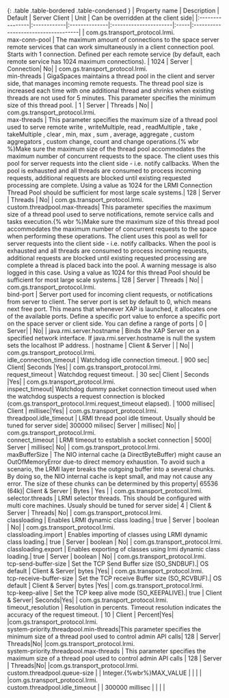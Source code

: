 

 {: .table .table-bordered .table-condensed }
 | Property name | Description | Default   | Server Client  | Unit | Can be overridden at the client side|
 |:----------------|:------------|:--------------|:----------------------|:-----|:------------------------------------|
 | com.gs.transport_protocol.lrmi.<br>max-conn-pool | The maximum amount of connections to the space server remote services that can work simultaneously in a client connection pool. Starts with 1 connection. Defined per each remote service (by default, each remote service has 1024 maximum connections). | 1024 | Server | Connection| No|
 | com.gs.transport_protocol.lrmi.<br>min-threads | GigaSpaces maintains a thread pool in the client and server side, that manages incoming remote requests. The thread pool size is increased each time with one additional thread and shrinks when existing threads are not used for 5 minutes. This parameter specifies the minimum size of this thread pool. | 1 | Server | Threads | No|
 | com.gs.transport_protocol.lrmi.<br>max-threads | This parameter specifies the maximum size of a thread pool used to serve remote write , writeMultiple, read , readMultiple , take , takeMultiple , clear , min, max , sum , average,  aggregate , custom aggregators , custom change, count and change operations.{% wbr %}Make sure the maximum size of the thread pool accommodates the maximum number of concurrent requests to the space. The client uses this pool for server requests into the client side - i.e. notify callbacks. When the pool is exhausted and all threads are consumed to process incoming requests, additional requests are blocked until existing requested processing are complete. Using a value as 1024 for the LRMI Connection Thread Pool should be sufficient for most large scale systems.| 128 | Server | Threads | No|
 | com.gs.transport_protocol.lrmi.<br>custom.threadpool.max-threads| This parameter specifies the maximum size of a thread pool used to serve notifications, remote service calls and tasks execution.{% wbr %}Make sure the maximum size of this thread pool accommodates the maximum number of concurrent requests to the space when performing these operations. The client uses this pool as well for server requests into the client side - i.e. notify callbacks. When the pool is exhausted and all threads are consumed to process incoming requests, additional requests are blocked until existing requested processing are complete a thread is placed back into the pool. A warning message is also logged in this case. Using a value as 1024 for this thread Pool should be sufficient for most large scale systems.| 128 | Server | Threads | No|
 | com.gs.transport_protocol.lrmi.<br>bind-port | Server port used for incoming client requests, or notifications from server to client. The server port is set by default to 0, which means next free port. This means that whenever XAP is launched, it allocates one of the available ports. Define a specific port value to enforce a specific port on the space server or client side. You can define a range of ports  | 0 | Server| | No|
 | java.rmi.server.hostname | Binds the XAP Server on a specified network interface. If java.rmi.server.hostname is null the system sets the localhost IP address. | hostname | Client & Server | | No|
 | com.gs.transport_protocol.lrmi.<br>idle_connection_timeout | Watchdog idle connection timeout. | 900 sec| Client| Seconds |Yes|
 | com.gs.transport_protocol.lrmi.<br>request_timeout | Watchdog request timeout. | 30 sec| Client | Seconds |Yes|
 | com.gs.transport_protocol.lrmi.<br>inspect_timeout| Watchdog dummy packet connection timeout used when the watchdog suspects a request connection is blocked (com.gs.transport_protocol.lrmi.request_timeout elapsed). | 1000 millisec| Client | millisec|Yes|
 | com.gs.transport_protocol.lrmi.<br>threadpool.idle_timeout | LRMI thread pool idle timeout. Usually should be tuned for server side| 300000 milisec| Server | millisec| No|
 | com.gs.transport_protocol.lrmi.<br>connect_timeout | LRMI timeout to establish a socket connection | 5000| Server | millisec| No|
 | com.gs.transport_protocol.lrmi.<br>maxBufferSize | The NIO internal cache (a DirectByteBuffer) might cause an OutOfMemoryError due-to direct memory exhaustion. To avoid such a scenario, the LRMI layer breaks the outgoing buffer into a several chunks. By doing so, the NIO internal cache is kept small, and may not cause any error. The size of these chunks can be determined by this property| 65536 (64k)| Client & Server | Bytes | Yes |
 | com.gs.transport_protocol.lrmi.<br>selector.threads | LRMI selector threads. This should be configured with multi core machines. Usualy should be tuned for server side| 4 | Client & Server | Threads| No|
 | com.gs.transport_protocol.lrmi.<br>classloading | Enables LRMI dynamic class loading.| true | Server | boolean  | No|
 | com.gs.transport_protocol.lrmi.<br>classloading.import | Enables importing of classes using LRMI dynamic class loading.| true | Server | boolean  | No|
 | com.gs.transport_protocol.lrmi.<br>classloading.export | Enables exporting of classes using lrmi dynamic class loading.| true | Server | boolean  | No|
 | com.gs.transport_protocol.lrmi.<br>tcp-send-buffer-size | Set the TCP Send Buffer size (SO_SNDBUF).| OS default | Client & Server| bytes |Yes|
 | com.gs.transport_protocol.lrmi.<br>tcp-receive-buffer-size | Set the TCP receive Buffer size (SO_RCVBUF).| OS default | Client & Server| bytes |Yes|
 | com.gs.transport_protocol.lrmi.<br>tcp-keep-alive | Set the TCP keep alive mode (SO_KEEPALIVE).| true | Client & Server| Seconds|Yes|
 | com.gs.transport_protocol.lrmi.<br>timeout_resolution | Resolution in percents. Timeout resolution indicates the accuracy of the request timeout. | 10 | Client | Percent|Yes|
 |com.gs.transport_protocol.lrmi.<br>system-priority.threadpool.min-threads|This parameter specifies the minimum size of a thread pool used to control admin API calls| 128 |  Server| Threads|No|
 |com.gs.transport_protocol.lrmi.<br>system-priority.threadpool.max-threads | This parameter specifies the maximum size of a thread pool used to control admin API calls | 128 | Server | Threads|No|
 |com.gs.transport_protocol.lrmi.<br>custom.threadpool.queue-size |    | Integer.{%wbr%}MAX_VALUE   |   | | |
 |com.gs.transport_protocol.lrmi.<br>custom.threadpool.idle_timeout |  | 300000 millisec     |   | | |


